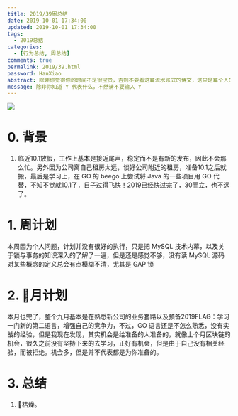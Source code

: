 ```yaml
---
title: 2019/39周总结
date: 2019-10-01 17:34:00
updated: 2019-10-01 17:34:00
tags:
  - 2019总结
categories: 
  - [行为总结, 周总结]
comments: true
permalink: 2019/39.html  
password: HanXiao
abstract: 除非你觉得你的时间不是很宝贵，否则不要看这篇流水账式的博文，这只是篇个人的工作的学习一个总结而已，没有包含任何的技术细节
message: 除非你知道 Y 代表什么，不然请不要输入 Y
---
```


![][0]  

# 0. 背景

1. 临近10.1放假，工作上基本是接近尾声，稳定而不是有新的发布，因此不会那么忙。另外因为公司离自己租房太远，谈好公司附近的租房，准备10.1之后就搬，最后是学习上，在 GO 的 beego 上尝试将 Java 的一些项目用 GO 代替，不知不觉就10.1了，日子过得飞快！2019已经快过完了，30而立，也不远了。

<!--more-->

# 1. 周计划

本周因为个人问题，计划并没有很好的执行，只是把 MySQL 技术内幕，以及关于锁与事务的知识深入的了解了一遍，但是还是感觉不够，没有读 MySQL 源码对某些概念的定义总会有点模糊不清，尤其是 GAP 锁

# 2. 月计划

本月也完了，整个九月基本是在熟悉新公司的业务套路以及预备2019FLAG：学习一门新的第二语言，增强自己的竞争力，不过，GO 语言还是不怎么熟悉，没有实战的经验，但是我现在发现，其实机会是给准备的人准备的，就像上个月区块链的机会，很久之前没有坚持下来的去学习，正好有机会，但是由于自己没有相关经验，而被拒绝。机会多，但是并不代表都是为你准备的。

# 3. 总结

1. 枯燥。

[0]: https://leran2deeplearnjavawebtech.oss-cn-beijing.aliyuncs.com/background/2019-10-01%E9%A3%8E%E6%99%AF.jpg